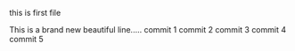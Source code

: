 this is first file


This is a brand new beautiful line.....
commit 1
commit 2
commit 3
commit 4
commit 5
